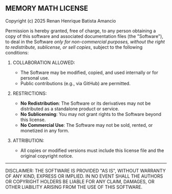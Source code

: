 MEMORY MATH LICENSE
-------------------

Copyright (c) 2025 Renan Henrique Batista Amancio

Permission is hereby granted, free of charge, to any person obtaining a copy
of this software and associated documentation files (the "Software"), to deal
in the Software *only for non-commercial purposes, without the right to
redistribute, sublicense, or sell copies*, subject to the following conditions:

1. COLLABORATION ALLOWED:
    - The Software may be modified, copied, and used internally or for personal use.
    - Public contributions (e.g., via GitHub) are permitted.

2. RESTRICTIONS:
    - **No Redistribution**: The Software or its derivatives may not be distributed
      as a standalone product or service.
    - **No Sublicensing**: You may not grant rights to the Software beyond this license.
    - **No Commercial Use**: The Software may not be sold, rented, or monetized in any form.

3. ATTRIBUTION:
    - All copies or modified versions must include this license file and the original copyright notice.

-------------------------------------------------------------------------------
DISCLAIMER:
THE SOFTWARE IS PROVIDED "AS IS", WITHOUT WARRANTY OF ANY KIND, EXPRESS OR IMPLIED.
IN NO EVENT SHALL THE AUTHORS OR COPYRIGHT HOLDERS BE LIABLE FOR ANY CLAIM, DAMAGES,
OR OTHER LIABILITY ARISING FROM THE USE OF THIS SOFTWARE.